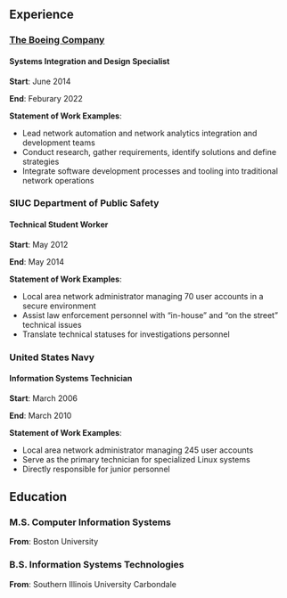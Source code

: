 ## Experience

### [The Boeing Company](https://www.boeing.com/)

#### Systems Integration and Design Specialist

**Start**: June 2014

**End**: Feburary 2022

**Statement of Work Examples**:

  - Lead network automation and network
    analytics integration and development teams
  - Conduct research, gather requirements,
    identify solutions and define strategies
  - Integrate software development processes
    and tooling into traditional network operations
    
    
### SIUC Department of Public Safety

#### Technical Student Worker

**Start**: May 2012

**End**: May 2014

**Statement of Work Examples**:

  - Local area network administrator managing
    70 user accounts in a secure environment
  - Assist law enforcement personnel with
    “in-house” and “on the street” technical issues
  - Translate technical statuses for
    investigations personnel
    
### United States Navy

#### Information Systems Technician

**Start**: March 2006

**End**: March 2010

**Statement of Work Examples**:

  - Local area network administrator managing
    245 user accounts
  - Serve as the primary technician for
    specialized Linux systems
  - Directly responsible for junior personnel

## Education

### M.S. Computer Information Systems 
**From**: Boston University

### B.S. Information Systems Technologies
**From**: Southern Illinois University Carbondale


